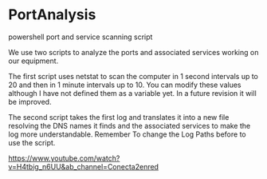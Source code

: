 # PortAnalysis
powershell port and service scanning script

We use two scripts to analyze the ports and associated services working on our equipment.

The first script uses netstat to scan the computer in 1 second intervals up to 20 and then in 1 minute intervals up to 10.
You can modify these values although I have not defined them as a variable yet. In a future revision it will be improved.

The second script takes the first log and translates it into a new file resolving the DNS names it finds and the associated services to make the log more understandable.
Remember To change the Log Paths before to use the script.

https://www.youtube.com/watch?v=H4tbig_n6UU&ab_channel=Conecta2enred
